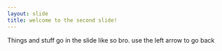 ```yaml
---
layout: slide
title: welcome to the second slide!
---
```


Things and stuff go in the slide like so bro.
use the left arrow to go back
